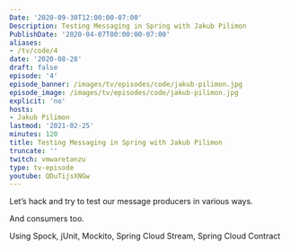 ```yaml
---
Date: '2020-09-30T12:00:00-07:00'
Description: Testing Messaging in Spring with Jakub Pilimon
PublishDate: '2020-04-07T00:00:00-07:00'
aliases:
- /tv/code/4
date: '2020-08-28'
draft: false
episode: '4'
episode_banner: /images/tv/episodes/code/jakub-pilimon.jpg
episode_image: /images/tv/episodes/code/jakub-pilimon.jpg
explicit: 'no'
hosts:
- Jakub Pilimon
lastmod: '2021-02-25'
minutes: 120
title: Testing Messaging in Spring with Jakub Pilimon
truncate: ''
twitch: vmwaretanzu
type: tv-episode
youtube: QDuTijsXNGw
---
```


Let’s hack and try to test our message producers in various ways.

And consumers too.

Using Spock, jUnit, Mockito, Spring Cloud Stream, Spring Cloud Contract